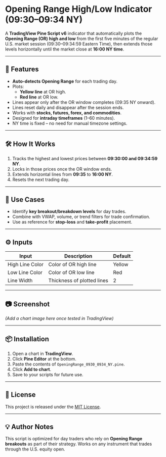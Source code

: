 # Opening Range High/Low Indicator (09:30–09:34 NY)

A **TradingView Pine Script v6** indicator that automatically plots the **Opening Range (OR) high and low** from the first five minutes of the regular U.S. market session (09:30–09:34:59 Eastern Time), then extends those levels horizontally until the market close at **16:00 NY time**.

---

## 📌 Features

- **Auto-detects Opening Range** for each trading day.
- Plots:
  - **Yellow line** at OR high.
  - **Red line** at OR low.
- Lines appear only after the OR window completes (09:35 NY onward).
- Lines reset daily and disappear after the session ends.
- Works with **stocks, futures, forex, and commodities**.
- Designed for **intraday timeframes** (1–60 minutes).
- NY time is fixed – no need for manual timezone settings.

---

## 🛠 How It Works

1. Tracks the highest and lowest prices between **09:30:00 and 09:34:59 NY**.
2. Locks in those prices once the OR window ends.
3. Extends horizontal lines from **09:35** to **16:00 NY**.
4. Resets the next trading day.

---

## 🎯 Use Cases

- Identify **key breakout/breakdown levels** for day trades.
- Combine with VWAP, volume, or trend filters for trade confirmation.
- Use as reference for **stop-loss** and **take-profit** placement.

---

## ⚙️ Inputs

| Input        | Description                               | Default  |
|--------------|-------------------------------------------|----------|
| High Line Color | Color of OR high line                   | Yellow   |
| Low Line Color  | Color of OR low line                    | Red      |
| Line Width      | Thickness of plotted lines              | 2        |

---

## 📷 Screenshot
*(Add a chart image here once tested in TradingView)*

---

## 📦 Installation

1. Open a chart in **TradingView**.
2. Click **Pine Editor** at the bottom.
3. Paste the contents of `OpeningRange_0930_0934_NY.pine`.
4. Click **Add to chart**.
5. Save to your scripts for future use.

---

## 📝 License
This project is released under the [MIT License](LICENSE).

---

## 💡 Author Notes
This script is optimized for day traders who rely on **Opening Range breakouts** as part of their strategy. Works on any instrument that trades through the U.S. equity open.
